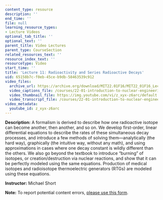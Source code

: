 ```yaml
---
content_type: resource
description: ''
end_time: ''
file: null
learning_resource_types:
- Lecture Videos
optional_tab_title: ''
optional_text: ''
parent_title: Video Lectures
parent_type: CourseSection
related_resources_text: ''
resource_index_text: ''
resourcetype: Video
start_time: ''
title: 'Lecture 11: Radioactivity and Series Radioactive Decays'
uid: 65158b7c-f0eb-45ce-b9db-58463539c912
video_files:
  archive_url: https://archive.org/download/MIT22.01F16/MIT22_01F16_Lec11_300k.mp4
  video_captions_file: /courses/22-01-introduction-to-nuclear-engineering-and-ionizing-radiation-fall-2016/7fe2bd0b16e5571baa2f697f21b452c7_z_xyx-z6arc.vtt
  video_thumbnail_file: https://img.youtube.com/vi/z_xyx-z6arc/default.jpg
  video_transcript_file: /courses/22-01-introduction-to-nuclear-engineering-and-ionizing-radiation-fall-2016/62654cb8d410ee907c9c3836015a1585_z_xyx-z6arc.pdf
video_metadata:
  youtube_id: z_xyx-z6arc
---
```


**Description:** A formalism is derived to describe how one radioactive isotope can become another, then another, and so on. We develop first-order, linear differential equations to describe the rates of these simultaneous decay processes, and introduce a few methods of solving them—analytically (the hard way), graphically (the intuitive way, without any math), and using approximations in cases where one decay constant is wildly different than the others. We also go beyond the textbook to introduce “burning” of isotopes, or creation/destruction via nuclear reactions, and show that it can be perfectly modeled using the same equations. Production of medical isotopes and radioisotope thermoelectric generators (RTGs) are modeled using these equations. 

**Instructor:** Michael Short

**Note:** To report potential content errors, [please use this form](https://forms.gle/8B2zcUvfCtgJdTdE7).